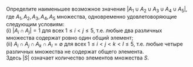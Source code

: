 Определите наименьшее возможное значение
$|A_1 \cup A_2 \cup A_3 \cup A_4 \cup A_5|$,
где $A_1, A_2, A_3, A_4, A_5$ множества, 
одновременно удовлетоворяющие следующим условиям:
<br/>
(i) $|A_i \cap A_j|= 1$ для всех $1 \le i < j \le 5$,
т.е. любые два различных множества
содержат ровно один общий элемент;
<br/>
(ii) $A_i \cap A_j \cap A_k \cap A_l = \emptyset$ для всех 
$1 \le i < j < k < l \le 5$, т.е. любые четыре
различных множества не содержат общего элемента.
<br/>
Здесь $|S|$ означает количество элементов множества $S$.